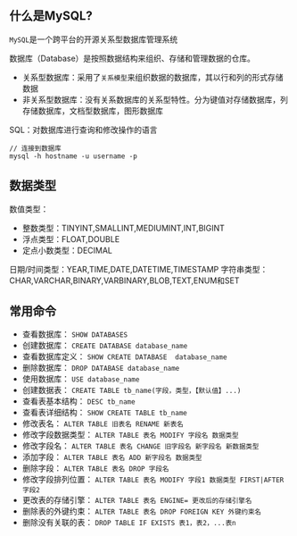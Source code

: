 ## 什么是MySQL?
`MySQL`是一个跨平台的开源关系型数据库管理系统

数据库（Database）是按照数据结构来组织、存储和管理数据的仓库。

- 关系型数据库：采用了`关系模型`来组织数据的数据库，其以行和列的形式存储数据
- 非关系型数据库：没有关系数据库的关系型特性。分为键值对存储数据库，列存储数据库，文档型数据库，图形数据库

SQL：对数据库进行查询和修改操作的语言

```
// 连接到数据库
mysql -h hostname -u username -p
```

## 数据类型
数值类型：
- 整数类型：TINYINT,SMALLINT,MEDIUMINT,INT,BIGINT  
- 浮点类型：FLOAT,DOUBLE  
- 定点小数类型：DECIMAL

日期/时间类型：YEAR,TIME,DATE,DATETIME,TIMESTAMP
字符串类型：CHAR,VARCHAR,BINARY,VARBINARY,BLOB,TEXT,ENUM和SET


## 常用命令

- 查看数据库： `SHOW DATABASES`
- 创建数据库： `CREATE DATABASE database_name`
- 查看数据库定义： `SHOW CREATE DATABASE  database_name`
- 删除数据库： `DROP DATABASE database_name`
- 使用数据库： `USE database_name`
- 创建数据表： `CREATE TABLE tb_name(字段，类型，【默认值】...)`
- 查看表基本结构： `DESC tb_name`
- 查看表详细结构： `SHOW CREATE TABLE tb_name`
- 修改表名： `ALTER TABLE 旧表名 RENAME 新表名`
- 修改字段数据类型： `ALTER TABLE 表名 MODIFY 字段名 数据类型`
- 修改字段名： `ALTER TABLE 表名 CHANGE 旧字段名 新字段名 新数据类型`
- 添加字段： `ALTER TABLE 表名 ADD 新字段名 数据类型`
- 删除字段： `ALTER TABLE 表名 DROP 字段名`
- 修改字段排列位置： `ALTER TABLE 表名 MODIFY 字段1 数据类型 FIRST|AFTER 字段2`
- 更改表的存储引擎： `ALTER TABLE 表名 ENGINE= 更改后的存储引擎名`
- 删除表的外键约束： `ALTER TABLE 表名 DROP FOREIGN KEY 外键约束名`
- 删除没有关联的表： `DROP TABLE IF EXISTS 表1，表2，...表n`
